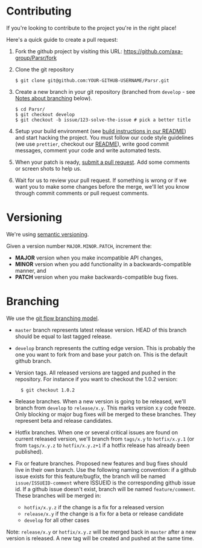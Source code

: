 # Contributing

If you're looking to contribute to the project you're in the right place!

Here's a quick guide to create a pull request:

1.  Fork the github project by visiting this URL: https://github.com/axa-group/Parsr/fork

2.  Clone the git repository

        $ git clone git@github.com:YOUR-GITHUB-USERNAME/Parsr.git

3.  Create a new branch in your git repository (branched from `develop` - see [Notes about branching](#branching) below).

        $ cd Parsr/
        $ git checkout develop
        $ git checkout -b issue/123-solve-the-issue # pick a better title

4.  Setup your build environment (see [build instructions in our README][readme]) and start hacking the project. You must follow our code style guidelines (we use `prettier`, checkout our [README][readme]), write good commit messages, comment your code and write automated tests.

5.  When your patch is ready, [submit a pull request][pr]. Add some comments or screen shots to help us.

6.  Wait for us to review your pull request. If something is wrong or if we want you to make some changes before the merge, we'll let you know through commit comments or pull request comments.

[readme]: https://github.com/axa-group/Parsr/blob/develop/README.md
[pr]: https://github.com/axa-group/Parsr/compare/

# Versioning

We're using [semantic versioning](https://semver.org/).

Given a version number `MAJOR.MINOR.PATCH`, increment the:

- **MAJOR** version when you make incompatible API changes,
- **MINOR** version when you add functionality in a backwards-compatible manner, and
- **PATCH** version when you make backwards-compatible bug fixes.

# Branching

We use the [git flow branching model][git-flow].

- `master` branch represents latest release version. HEAD of this branch should be equal to last tagged release.

- `develop` branch represents the cutting edge version. This is probably the one you want to fork from and base your patch on. This is the default github branch.

- Version tags. All released versions are tagged and pushed in the repository. For instance if you want to checkout the 1.0.2 version:

        $ git checkout 1.0.2

- Release branches. When a new version is going to be released, we'll branch from `develop` to `release/x.y`. This marks version x.y code freeze. Only blocking or major bug fixes will be merged to these branches. They represent beta and release candidates.

- Hotfix branches. When one or several critical issues are found on current released version, we'll branch from `tags/x.y` to `hotfix/x.y.1` (or from `tags/x.y.z` to `hotfix/x.y.z+1` if a hotfix release has already been published).

- Fix or feature branches. Proposed new features and bug fixes should live in their own branch. Use the following naming convention: if a github issue exists for this feature/bugfix, the branch will be named `issue/ISSUEID-comment` where ISSUEID is the corresponding github issue id. If a github issue doesn't exist, branch will be named `feature/comment`. These branches will be merged in:
  - `hotfix/x.y.z` if the change is a fix for a released version
  - `release/x.y` if the change is a fix for a beta or release candidate
  - `develop` for all other cases

Note: `release/x.y` or `hotfix/x.y.z` will be merged back in `master` after a new version is released. A new tag will be created and pushed at the same time.

[git-flow]: http://nvie.com/posts/a-successful-git-branching-model/
